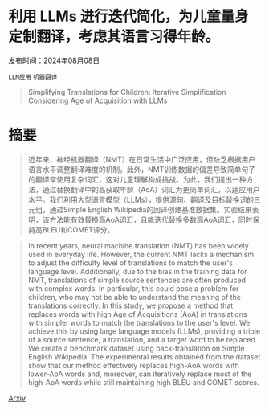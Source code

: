 # 利用 LLMs 进行迭代简化，为儿童量身定制翻译，考虑其语言习得年龄。

发布时间：2024年08月08日

`LLM应用` `机器翻译`

> Simplifying Translations for Children: Iterative Simplification Considering Age of Acquisition with LLMs

# 摘要

> 近年来，神经机器翻译（NMT）在日常生活中广泛应用，但缺乏根据用户语言水平调整翻译难度的机制。此外，NMT训练数据的偏差导致简单句子的翻译常使用复杂词汇，这对儿童理解构成挑战。为此，我们提出一种方法，通过替换翻译中的高获取年龄（AoA）词汇为更简单词汇，以适应用户水平。我们利用大型语言模型（LLMs），提供源句、翻译及目标替换词的三元组，通过Simple English Wikipedia的回译创建基准数据集。实验结果表明，该方法能有效替换高AoA词汇，且能迭代替换多数高AoA词汇，同时保持高BLEU和COMET评分。

> In recent years, neural machine translation (NMT) has been widely used in everyday life. However, the current NMT lacks a mechanism to adjust the difficulty level of translations to match the user's language level. Additionally, due to the bias in the training data for NMT, translations of simple source sentences are often produced with complex words. In particular, this could pose a problem for children, who may not be able to understand the meaning of the translations correctly. In this study, we propose a method that replaces words with high Age of Acquisitions (AoA) in translations with simpler words to match the translations to the user's level. We achieve this by using large language models (LLMs), providing a triple of a source sentence, a translation, and a target word to be replaced. We create a benchmark dataset using back-translation on Simple English Wikipedia. The experimental results obtained from the dataset show that our method effectively replaces high-AoA words with lower-AoA words and, moreover, can iteratively replace most of the high-AoA words while still maintaining high BLEU and COMET scores.

[Arxiv](https://arxiv.org/abs/2408.04217)